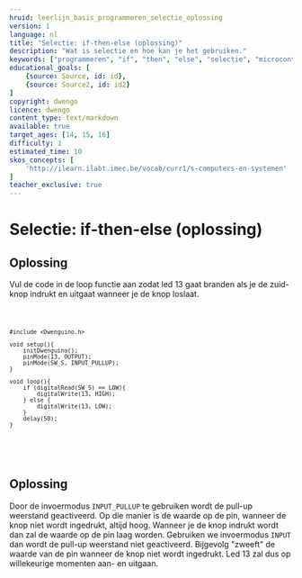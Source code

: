 ```yaml
---
hruid: leerlijn_basis_programmeren_selectie_oplossing
version: 1
language: nl
title: "Selectie: if-then-else (oplossing)"
description: "Wat is selectie en hoe kan je het gebruiken."
keywords: ["programmeren", "if", "then", "else", "selectie", "microcontroller", "µC", "arduino", "dwenguino"]
educational_goals: [
    {source: Source, id: id}, 
    {source: Source2, id: id2}
]
copyright: dwengo
licence: dwengo
content_type: text/markdown
available: true
target_ages: [14, 15, 16]
difficulty: 1
estimated_time: 10
skos_concepts: [
    'http://ilearn.ilabt.imec.be/vocab/curr1/s-computers-en-systemen'
]
teacher_exclusive: true
---
```


# Selectie: if-then-else (oplossing)


<div class="dwengo-content assignment">
    <h2 class="title">Oplossing</h2>
    <div class="content">
        Vul de code in de loop functie aan zodat led 13 gaat branden als je de zuid-knop indrukt en uitgaat wanneer je de knop loslaat. 
        <div class="dwengo-content dwengo-code-simulator">
        <pre>
<code class="language-cpp">

    #include <Dwenguino.h>

    void setup(){
        initDwenguino();
        pinMode(13, OUTPUT);
        pinMode(SW_S, INPUT_PULLUP);
    }

    void loop(){
        if (digitalRead(SW_S) == LOW){
            digitalWrite(13, HIGH);
        } else {
            digitalWrite(13, LOW);
        }
        delay(50);
    }
</code>
        </pre> 
        </div>
    </div>
</div>

<div class="dwengo-content assignment">
    <h2 class="title">Oplossing</h2>
    <div class="content">
        Door de invoermodus <code class="language-cpp">INPUT_PULLUP</code> te gebruiken wordt de pull-up weerstand geactiveerd. Op die manier is de waarde op de pin, wanneer de knop niet wordt ingedrukt, altijd hoog. Wanneer je de knop indrukt wordt dan zal de waarde op de pin laag worden.
        Gebruiken we invoermodus <code class="language-cpp">INPUT</code> dan wordt de pull-up weerstand niet geactiveerd. Bijgevolg "zweeft" de waarde van de pin wanneer de knop niet wordt ingedrukt. Led 13 zal dus op willekeurige momenten aan- en uitgaan.
    </div>
</div>
